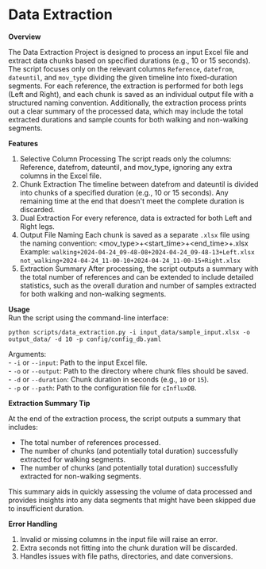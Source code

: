 # Data Extraction

**Overview**

The Data Extraction Project is designed to process an input Excel file and extract data chunks based on specified durations (e.g., 10 or 15 seconds). The script focuses only on the relevant columns `Reference`, `datefrom`, `dateuntil`, and `mov_type` dividing the given timeline into fixed-duration segments. For each reference, the extraction is performed for both legs (Left and Right), and each chunk is saved as an individual output file with a structured naming convention. Additionally, the extraction process prints out a clear summary of the processed data, which may include the total extracted durations and sample counts for both walking and non-walking segments.

**Features**
1. Selective Column Processing The script reads only the columns: Reference, datefrom, dateuntil, and mov_type, ignoring any extra columns in the Excel file.
2. Chunk Extraction The timeline between datefrom and dateuntil is divided into chunks of a specified duration (e.g., 10 or 15 seconds). Any remaining time at the
   end that doesn't meet the complete duration is discarded.
3. Dual Extraction For every reference, data is extracted for both Left and Right legs.
4. Output File Naming Each chunk is saved as a separate `.xlsx` file using the naming convention: <mov_type>+<start_time>+<end_time>+<leg>.xlsx
   Example:
   `walking+2024-04-24_09-48-08+2024-04-24_09-48-13+Left.xlsx`
   `not_walking+2024-04-24_11-00-10+2024-04-24_11-00-15+Right.xlsx`
5. Extraction Summary After processing, the script outputs a summary with the total number of references and can be extended to include detailed statistics, such
    as the overall duration and number of samples extracted for both walking and non-walking segments.

**Usage**<br/>
Run the script using the command-line interface:
```
python scripts/data_extraction.py -i input_data/sample_input.xlsx -o output_data/ -d 10 -p config/config_db.yaml
```
   Arguments:<br/>
      - `-i` or `--input`: Path to the input Excel file.<br/>
      - `-o` or `--output`: Path to the directory where chunk files should be saved.<br/>
      - `-d` or `--duration`: Chunk duration in seconds (e.g., `10` or `15`).<br/>
      - `-p` or `--path`: Path to the configuration file for `cInfluxDB`.<br/>

**Extraction Summary Tip**

At the end of the extraction process, the script outputs a summary that includes:
- The total number of references processed.
- The number of chunks (and potentially total duration) successfully extracted for walking segments.
- The number of chunks (and potentially total duration) successfully extracted for non-walking segments.

This summary aids in quickly assessing the volume of data processed and provides insights into any data segments that might have been skipped due to insufficient duration.

**Error Handling**
1. Invalid or missing columns in the input file will raise an error.
2. Extra seconds not fitting into the chunk duration will be discarded.
3. Handles issues with file paths, directories, and date conversions.
